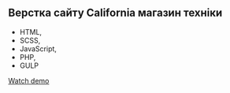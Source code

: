 ## Верстка сайту California магазин техніки

- HTML,
- SCSS,
- JavaScript,
- PHP,
- GULP

[Watch demo](https://bogdanpavliv.github.io/california/)